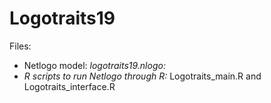 # Logotraits19

Files:

- Netlogo model: *logotraits19.nlogo:*
- *R scripts to run Netlogo through R:* Logotraits_main.R and Logotraits_interface.R
